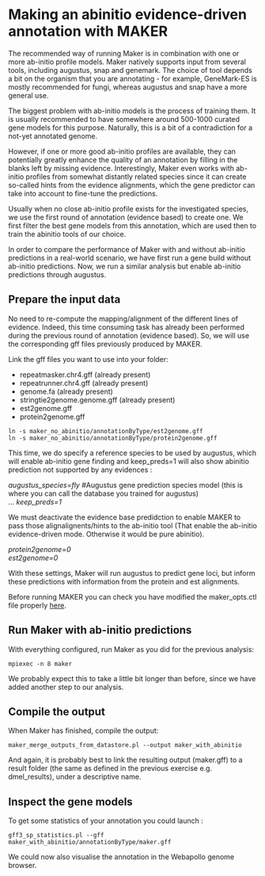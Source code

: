 # Making an abinitio evidence-driven annotation with MAKER

The recommended way of running Maker is in combination with one or more ab-initio profile models. Maker natively supports input from several tools, including augustus, snap and genemark. The choice of tool depends a bit on the organism that you are annotating - for example, GeneMark-ES is mostly recommended for fungi, whereas augustus and snap have a more general use.

The biggest problem with ab-initio models is the process of training them. It is usually recommended to have somewhere around 500-1000 curated gene models for this purpose. Naturally, this is a bit of a contradiction for a not-yet annotated genome.

However, if one or more good ab-initio profiles are available, they can potentially greatly enhance the quality of an annotation by filling in the blanks left by missing evidence. Interestingly, Maker even works with ab-initio profiles from somewhat distantly related species since it can create so-called hints from the evidence alignments, which the gene predictor can take into account to fine-tune the predictions.

Usually when no close ab-initio profile exists for the investigated species, we use the first round of annotation (evidence based) to create one. We first filter the best gene models from this annotation, which are used then to train the abinitio tools of our choice.

In order to compare the performance of Maker with and without ab-initio predictions in a real-world scenario, we have first run a gene build without ab-initio predictions. Now, we run a similar analysis but enable ab-initio predictions through augustus.

## Prepare the input data

No need to re-compute the mapping/alignment of the different lines of evidence. Indeed, this time consuming task has already been performed during the previous round of annotation (evidence based). So, we will use the corresponding gff files previously produced by MAKER.

Link the gff files you want to use into your folder:

 - repeatmasker.chr4.gff (already present)
 - repeatrunner.chr4.gff (already present)
 - genome.fa (already present)
 - stringtie2genome.genome.gff (already present) 
 - est2genome.gff 
 - protein2genome.gff 

```
ln -s maker_no_abinitio/annotationByType/est2genome.gff 
ln -s maker_no_abinitio/annotationByType/protein2genome.gff
```

This time, we do specify a reference species to be used by augustus, which will enable ab-initio gene finding and keep_preds=1 will also show abinitio prediction not supported by any evidences :  

*augustus\_species=fly* #Augustus gene prediction species model  (this is where you can call the database you trained for augustus)   
...
*keep_preds=1*

We must deactivate the evidence base predidction to enable MAKER to pass those alignalignents/hints to the ab-initio tool (That enable the ab-initio evidence-driven mode. Otherwise it would be pure abinitio).  

<i>protein2genome=0</i>  
<i>est2genome=0</i>


With these settings, Maker will run augustus to predict gene loci, but inform these predictions with information from the protein and est alignments.

Before running MAKER you can check you have modified the maker_opts.ctl file properly [here](practical2_supl3_maker.md).

## Run Maker with ab-initio predictions

With everything configured, run Maker as you did for the previous analysis:
```
mpiexec -n 8 maker
```
We probably expect this to take a little bit longer than before, since we have added another step to our analysis.

## Compile the output

When Maker has finished, compile the output:
```
maker_merge_outputs_from_datastore.pl --output maker_with_abinitio 
```
And again, it is probably best to link the resulting output (maker.gff) to a result folder (the same as defined in the previous exercise e.g. dmel\_results), under a descriptive name.

## Inspect the gene models

To get some statistics of your annotation you could launch :
```
gff3_sp_statistics.pl --gff maker_with_abinitio/annotationByType/maker.gff
```

We could now also visualise the annotation in the Webapollo genome browser.
